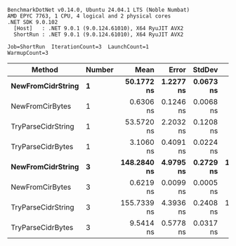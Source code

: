 ```

BenchmarkDotNet v0.14.0, Ubuntu 24.04.1 LTS (Noble Numbat)
AMD EPYC 7763, 1 CPU, 4 logical and 2 physical cores
.NET SDK 9.0.102
  [Host]   : .NET 9.0.1 (9.0.124.61010), X64 RyuJIT AVX2
  ShortRun : .NET 9.0.1 (9.0.124.61010), X64 RyuJIT AVX2

Job=ShortRun  IterationCount=3  LaunchCount=1  
WarmupCount=3  

```
| Method             | Number | Mean        | Error     | StdDev    | Min         | Max         | Allocated |
|------------------- |------- |------------:|----------:|----------:|------------:|------------:|----------:|
| **NewFromCidrString**  | **1**      |  **50.1772 ns** | **1.2277 ns** | **0.0673 ns** |  **50.1328 ns** |  **50.2546 ns** |         **-** |
| NewFromCirBytes    | 1      |   0.6306 ns | 0.1246 ns | 0.0068 ns |   0.6227 ns |   0.6351 ns |         - |
| TryParseCidrString | 1      |  53.5720 ns | 2.2032 ns | 0.1208 ns |  53.4430 ns |  53.6824 ns |         - |
| TryParseCidrBytes  | 1      |   3.1060 ns | 0.4091 ns | 0.0224 ns |   3.0913 ns |   3.1318 ns |         - |
| **NewFromCidrString**  | **3**      | **148.2840 ns** | **4.9795 ns** | **0.2729 ns** | **148.0648 ns** | **148.5897 ns** |         **-** |
| NewFromCirBytes    | 3      |   0.6219 ns | 0.0099 ns | 0.0005 ns |   0.6213 ns |   0.6223 ns |         - |
| TryParseCidrString | 3      | 155.7339 ns | 4.3936 ns | 0.2408 ns | 155.5251 ns | 155.9974 ns |         - |
| TryParseCidrBytes  | 3      |   9.5414 ns | 0.5778 ns | 0.0317 ns |   9.5224 ns |   9.5780 ns |         - |
